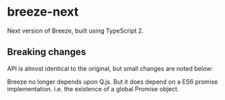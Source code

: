 # breeze-next
Next version of Breeze, built using TypeScript 2.

## Breaking changes
API is almost identical to the original, but small changes are noted below:

Breeze no longer depends upon Q.js.  But it does depend on a ES6 promise implementation. i.e. the existence of a global Promise object. 


